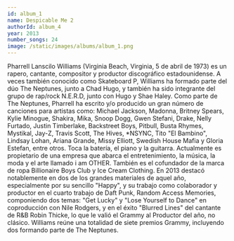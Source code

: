 ```yaml
---
id: album_1
name: Despicable Me 2
authorId: album_4
year: 2013
number_songs: 24
image: /static/images/albums/album_1.png
---
```


Pharrell Lanscilo Williams (Virginia Beach, Virginia, 5 de abril de 1973) es un rapero, cantante, compositor y productor discográfico estadounidense. A veces también conocido como Skateboard P, Williams ha formado parte del dúo The Neptunes, junto a Chad Hugo, y también ha sido integrante del grupo de rap/rock N.E.R.D, junto con Hugo y Shae Haley. Como parte de The Neptunes, Pharrell ha escrito y/o producido un gran número de canciones para artistas como: Michael Jackson, Madonna, Britney Spears, Kylie Minogue, Shakira, Mika, Snoop Dogg, Gwen Stefani, Drake, Nelly Furtado, Justin Timberlake, Backstreet Boys, Pitbull, Busta Rhymes, Mystikal, Jay-Z, Travis Scott, The Hives, *NSYNC, Tito "El Bambino", Lindsay Lohan, Ariana Grande, Missy Elliott, Swedish House Mafia y Gloria Estefan, entre otros. Toca la batería, el piano y la guitarra. Actualmente es propietario de una empresa que abarca el entretenimiento, la música, la moda y el arte llamado i am OTHER. También es el cofundador de la marca de ropa Billionaire Boys Club y Ice Cream Clothing. En 2013 destacó notablemente en dos de los grandes materiales de aquel año, especialmente por su sencillo "Happy", y su trabajo como colaborador y productor en el cuarto trabajo de Daft Punk, Random Access Memories, componiendo dos temas: "Get Lucky" y "Lose Yourself to Dance" en coproducción con Nile Rodgers, y en el éxito "Blurred Lines" del cantante de R&B Robin Thicke, lo que le valió el Grammy al Productor del año, no clásico. Williams reúne una totalidad de siete premios Grammy, incluyendo dos formando parte de The Neptunes.